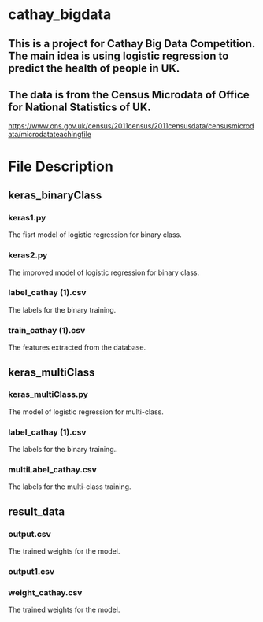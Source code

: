 # cathay_bigdata

## This is a project for Cathay Big Data Competition. The main idea  is using logistic regression to predict the health of people in UK.
## The data is from the Census Microdata of Office for National Statistics of UK.
https://www.ons.gov.uk/census/2011census/2011censusdata/censusmicrodata/microdatateachingfile

# File Description

## keras_binaryClass
### keras1.py	
The fisrt model of logistic regression for binary class.
### keras2.py
The improved model of logistic regression for binary class.
### label_cathay (1).csv
The labels for the binary training.
### train_cathay (1).csv
The features extracted from the database.

## keras_multiClass
### keras_multiClass.py
The model of logistic regression for multi-class.
### label_cathay (1).csv
The labels for the binary training..
### multiLabel_cathay.csv
The labels for the multi-class training.

## result_data
### output.csv
The trained weights for the model. 
### output1.csv
### weight_cathay.csv
The trained weights for the model.
